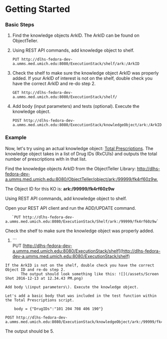 # Getting Started

### Basic Steps

1. Find the knowledge objects ArkID. The ArkID can be found on ObjectTeller.

2. Using REST API commands, add knowledge object to shelf.

   ```
   PUT http://dlhs-fedora-dev-a.umms.med.umich.edu:8080/ExecutionStack/shelf/ark:/ArkID
   ```

3. Check the shelf to make sure the knowledge object ArkID was properly added. If your ArkID of interest is not on the shelf, double check you have the correct ArkID and re-do step 2.

   ```
   GET http://dlhs-fedora-dev-a.umms.med.umich.edu:8080/ExecutionStack/shelf/
   ```

4. Add body \(input parameters\) and tests \(optional\). Execute the  knowledge object.

   ```
   POST http://dlhs-fedora-dev-a.umms.med.umich.edu:8080/ExecutionStack/knowledgeObject/ark:/ArkID/result
   ```


### Example

Now, let's try using an actual knowledge object: [Total Prescriptions](http://dlhs-fedora-dev-a.umms.med.umich.edu:8080/ObjectTeller/object/ark:/99999/fk4rf60z9w). The knowledge object takes in a list of Drug IDs \(RxCUIs\) and outputs the total number of prescriptions with in that list.

Find the knowledge objects ArkID from the ObjectTeller Library: [http://dlhs-fedora-dev-a.umms.med.umich.edu:8080/ObjectTeller/object/ark:/99999/fk4rf60z9w. ](http://dlhs-fedora-dev-a.umms.med.umich.edu:8080/ObjectTeller/object/ark:/99999/fk4rf60z9w)

The Object ID for this KO is: **ark:/99999/fk4rf60z9w**

Using REST API commands, add knowledge object to shelf.

Open your REST API client and run the ADD/UPDATE command.

       `PUT http://dlhs-fedora-dev-a.umms.med.umich.edu:8080/ExecutionStack/Shelf/ark:/99999/fk4rf60z9w`

Check the shelf to make sure the knowledge object was properly added.  
1. \`\`\`  
   PUT [http://dlhs-fedora-dev-a.umms.med.umich.edu:8080/ExecutionStack/shelf](http://dlhs-fedora-dev-a.umms.med.umich.edu:8080/ExecutionStack/shelf)

```
If the ArkID is not on the shelf, double check you have the correct Object ID and re-do step 2.
       The output should look something like this: ![](/assets/Screen Shot 2016-12-13 at 12.34.43 PM.png)

Add body \(input parameters\). Execute the knowledge object.

Let's add a basic body that was included in the test function within the Total Prescriptions script.

    body = {"DrugIDs":"101 204 708 406 190"}
```

```
POST http://dlhs-fedora-dev-a.umms.med.umich.edu:8080/ExecutionStack/knowledgeObject/ark:/99999/fk4rf60z9w/result
```

The output should be 5.



